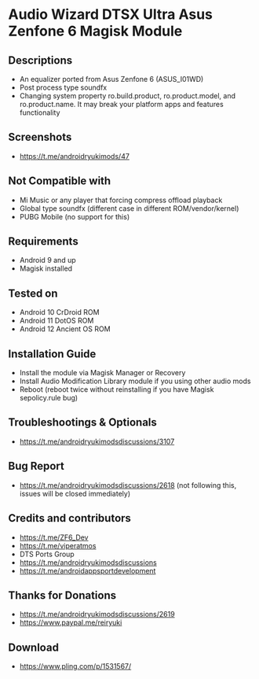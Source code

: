 # Audio Wizard DTSX Ultra Asus Zenfone 6 Magisk Module

## Descriptions
- An equalizer ported from Asus Zenfone 6 (ASUS_I01WD)
- Post process type soundfx
- Changing system property ro.build.product, ro.product.model, and ro.product.name. It may break your platform apps and features functionality

## Screenshots
- https://t.me/androidryukimods/47

## Not Compatible with
- Mi Music or any player that forcing compress offload playback
- Global type soundfx (different case in different ROM/vendor/kernel)
- PUBG Mobile (no support for this)

## Requirements
- Android 9 and up
- Magisk installed

## Tested on
- Android 10 CrDroid ROM
- Android 11 DotOS ROM
- Android 12 Ancient OS ROM

## Installation Guide
- Install the module via Magisk Manager or Recovery
- Install Audio Modification Library module if you using other audio mods
- Reboot (reboot twice without reinstalling if you have Magisk sepolicy.rule bug)

## Troubleshootings & Optionals
- https://t.me/androidryukimodsdiscussions/3107

## Bug Report
- https://t.me/androidryukimodsdiscussions/2618 (not following this, issues will be closed immediately)

## Credits and contributors
- https://t.me/ZF6_Dev
- https://t.me/viperatmos
- DTS Ports Group
- https://t.me/androidryukimodsdiscussions
- https://t.me/androidappsportdevelopment

## Thanks for Donations
- https://t.me/androidryukimodsdiscussions/2619
- https://www.paypal.me/reiryuki

## Download
- https://www.pling.com/p/1531567/
